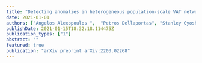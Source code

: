 ```yaml
---
title: "Detecting anomalies in heterogeneous population-scale VAT networks"
date: 2021-01-01
authors: ["Angelos Alexopoulos ",  "Petros Dellaportas", "Stanley Gyoshev", "Christos Kotsogiannis", "Sofia C Olhede", "Trifon Pavkov"]
publishDate: 2021-01-15T18:32:18.114475Z
publication_types: ["1"]
abstract: ""
featured: true
publication: "arXiv preprint arXiv:2203.02268"
---
```


